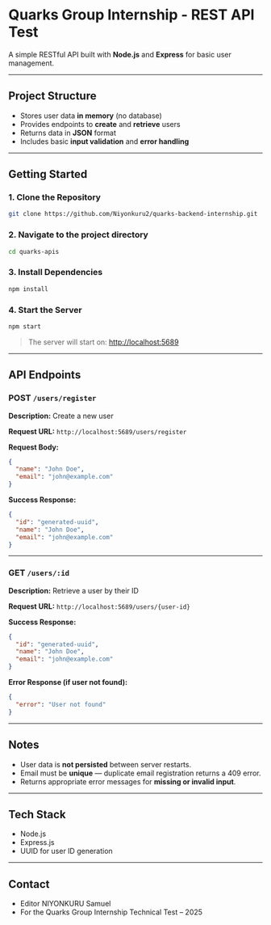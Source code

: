#  Quarks Group Internship - REST API Test

A simple RESTful API built with **Node.js** and **Express** for basic user management.

---

##  Project Structure

- Stores user data **in memory** (no database)
- Provides endpoints to **create** and **retrieve** users
- Returns data in **JSON** format
- Includes basic **input validation** and **error handling**

---

## Getting Started

### 1. Clone the Repository

```bash
git clone https://github.com/Niyonkuru2/quarks-backend-internship.git
````

### 2. Navigate to the project directory

```bash
cd quarks-apis
```

### 3. Install Dependencies

```bash
npm install
```

### 4. Start the Server

```bash
npm start
```

> The server will start on: [http://localhost:5689](http://localhost:5689)

---

## API Endpoints

### POST `/users/register`

**Description:** Create a new user

**Request URL:**
`http://localhost:5689/users/register`

**Request Body:**

```json
{
  "name": "John Doe",
  "email": "john@example.com"
}
```

**Success Response:**

```json
{
  "id": "generated-uuid",
  "name": "John Doe",
  "email": "john@example.com"
}
```

---

### GET `/users/:id`

**Description:** Retrieve a user by their ID

**Request URL:**
`http://localhost:5689/users/{user-id}`

**Success Response:**

```json
{
  "id": "generated-uuid",
  "name": "John Doe",
  "email": "john@example.com"
}
```

**Error Response (if user not found):**

```json
{
  "error": "User not found"
}
```

---

##  Notes

* User data is **not persisted** between server restarts.
* Email must be **unique** — duplicate email registration returns a 409 error.
* Returns appropriate error messages for **missing or invalid input**.

---

## Tech Stack

* Node.js
* Express.js
* UUID for user ID generation

---

## Contact

* Editor NIYONKURU Samuel
* For the Quarks Group Internship Technical Test – 2025

